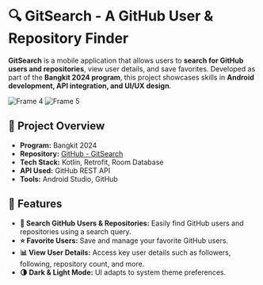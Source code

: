 # 🔍 GitSearch - A GitHub User & Repository Finder

**GitSearch** is a mobile application that allows users to **search for GitHub users and repositories**, view user details, and save favorites. Developed as part of the **Bangkit 2024 program**, this project showcases skills in **Android development, API integration, and UI/UX design**.

![Frame 4](https://github.com/user-attachments/assets/32f15e04-2a08-48f9-bd7c-1bdbe7e490dc)
![Frame 5](https://github.com/user-attachments/assets/5de76cfb-d3c1-433e-94e9-9f302bbf6358)


## 📌 Project Overview
- **Program:** Bangkit 2024
- **Repository:** [GitHub - GitSearch](https://github.com/ashenladd/gitsearch)
- **Tech Stack:** Kotlin, Retrofit, Room Database
- **API Used:** GitHub REST API
- **Tools:** Android Studio, GitHub

## 🌟 Features
- **🔎 Search GitHub Users & Repositories:** Easily find GitHub users and repositories using a search query.
- **⭐ Favorite Users:** Save and manage your favorite GitHub users.
- **📊 View User Details:** Access key user details such as followers, following, repository count, and more.
- **🌗 Dark & Light Mode:** UI adapts to system theme preferences.
